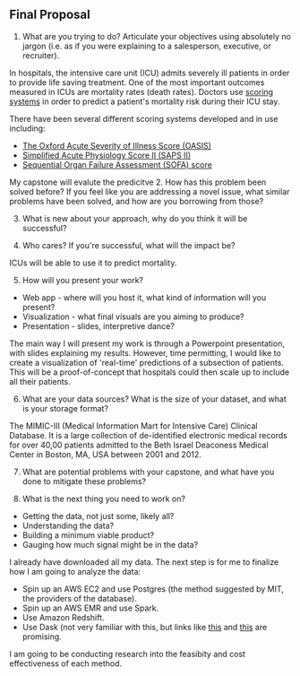 ## Final Proposal

1. What are you trying to do?  Articulate your objectives using absolutely no jargon (i.e. as if
you were explaining to a salesperson, executive, or recruiter).

In hospitals, the intensive care unit (ICU) admits severely ill patients in order to provide life saving treatment. One of the most important outcomes measured in ICUs are mortality rates (death rates). Doctors use [scoring systems](https://en.wikipedia.org/wiki/Medical_Scoring_Systems) in order to predict a patient's mortality risk during their ICU stay. 

There have been several different scoring systems developed and in use including: 
  * [The Oxford Acute Severity of Illness Score (OASIS)](https://www.ncbi.nlm.nih.gov/pubmed/23660729)
  * [Simplified Acute Physiology Score II (SAPS II)](https://en.wikipedia.org/wiki/SAPS_II)
  * [Sequential Organ Failure Assessment (SOFA) score](https://en.wikipedia.org/wiki/SOFA_score) 

My capstone will evalute the predicitve 
2. How has this problem been solved before? If you feel like you are addressing a novel
issue, what similar problems have been solved, and how are you borrowing from those?

3. What is new about your approach, why do you think it will be successful?

4. Who cares?  If you're successful, what will the impact be?

ICUs will be able to use it to predict mortality. 


5. How will you present your work?  
  * Web app - where will you host it, what kind of information will you present?
  * Visualization - what final visuals are you aiming to produce?
  * Presentation - slides, interpretive dance?
  
The main way I will present my work is through a Powerpoint presentation, with slides explaining my results. However, time permitting, I would like to create a visualization of 'real-time' predictions of a subsection of patients. This will be a proof-of-concept that hospitals could then scale up to include all their patients. 

6. What are your data sources? What is the size of your dataset, and what is your storage format?

The MIMIC-III (Medical Information Mart for Intensive Care) Clinical Database. It is a large collection of de-identified 
electronic medical records for over 40,00 patients admitted to the Beth Israel Deaconess Medical Center in Boston, MA, USA 
between 2001 and 2012. 


7. What are potential problems with your capstone, and what have you done to mitigate these problems?


8. What is the next thing you need to work on?
  * Getting the data, not just some, likely all?
  * Understanding the data?
  * Building a minimum viable product?
  * Gauging how much signal might be in the data?
  
  I already have downloaded all my data. The next step is for me to finalize how I am going to analyze the data: 
  * Spin up an AWS EC2 and use Postgres (the method suggested by MIT, the providers of the database). 
  * Spin up an AWS EMR and use Spark. 
  * Use Amazon Redshift. 
  * Use Dask (not very familiar with this, but links like [this](http://docs.dask.org/en/latest/spark.html) and [this](https://matthewrocklin.com/blog//work/2018/08/28/dataframe-performance-high-level) are promising. 
  
  I am going to be conducting research into the feasibity and cost effectiveness of each method. 
